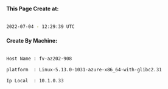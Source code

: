 
   
#### This Page Create at:

```bash

2022-07-04 - 12:29:39 UTC

```

#### Create By Machine:

```bash

Host Name : fv-az202-908

platform  : Linux-5.13.0-1031-azure-x86_64-with-glibc2.31

Ip Local  : 10.1.0.33

```

